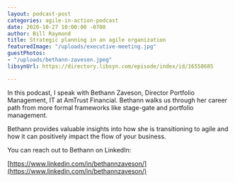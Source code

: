 ```yaml
---
layout: podcast-post
categories: agile-in-action-podcast
date: 2020-10-27 10:00:00 -0700
author: Bill Raymond
title: Strategic planning in an agile organization
featuredImage: "/uploads/executive-meeting.jpg"
guestPhotos:
- "/uploads/bethann-zaveson.jpeg"
libsynUrl: https://directory.libsyn.com/episode/index/id/16558685

---
```

In this podcast, I speak with Bethann Zaveson, Director Portfolio Management, IT at AmTrust Financial. Bethann walks us through her career path from more formal frameworks like stage-gate and portfolio management.

Bethann provides valuable insights into how she is transitioning to agile and how it can positively impact the flow of your business.

You can reach out to Bethann on LinkedIn:

[https://www.linkedin.com/in/bethannzaveson/](https://www.linkedin.com/in/bethannzaveson/)